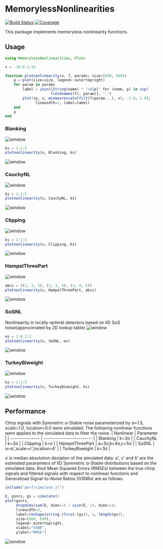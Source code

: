 # MemorylessNonlinearities

[![Build Status](https://travis-ci.com/ymtoo/MemorylessNonlinearities.jl.svg?branch=master)](https://travis-ci.com/ymtoo/MemorylessNonlinearities.jl)
[![Coverage](https://codecov.io/gh/ymtoo/MemorylessNonlinearities.jl/branch/master/graph/badge.svg)](https://codecov.io/gh/ymtoo/MemorylessNonlinearities.jl)

This package implements memoryless nonlinearity functions.

## Usage

```julia
using MemorylessNonlinearities, Plots

x = -10:0.1:10

function plotnonlinearity(x, f, params; size=(800, 600))
    p = plot(size=size, legend=:outertopright)
    for param in params
        label = join([String(name) * "=$(p)" for (name, p) in zip(
                     fieldnames(f), param)], ",")
        plot!(p, x, minmaxrescale(filt(f(param...), x), -1.0, 1.0); 
              linewidth=2, label=label)
    end
    p
end
```

### Blanking 
![window](images/blanking-eqn.png)
```julia
ks = 1:1:5
plotnonlinearity(x, Blanking, ks)
```
![window](images/blanking.png)

### CauchyNL
![window](images/cauchy-eqn.png)
```julia
ks = 1:1:5
plotnonlinearity(x, CauchyNL, ks)
```
![window](images/cauchy.png)

### Clipping
![window](images/clipping-eqn.png)
```julia
ks = 1:1:5
plotnonlinearity(x, Clipping, ks)
```
![window](images/clipping.png)

### HampelThreePart
![window](images/hampelthreepart-eqn.png)
```julia
abcs = ((1, 2, 3), (2, 3, 4), (3, 4, 5))
plotnonlinearity(x, HampelThreePart, abcs)
```
![window](images/hampelthreepart.png)

### SαSNL
Nonlinearity in locally optimal detectors based on IID SαS noise(approximated by 2D lookup table)
![window](images/sas-eqn.png)
```julia
αs = 1:0.2:2
plotnonlinearity(x, SαSNL, αs)
```
![window](images/sas.png)

### TurkeyBiweight
![window](images/turkeybiweight-eqn.png)
```julia
ks = 1:1:5
plotnonlinearity(x, TurkeyBiweight, ks)
```
![window](images/turkeybiweight.png)

## Performance
Chirp signals with Symmetric α-Stable noise parameterized by α=1.5, scale=1.0, location=0.0 were simulated. The following nonlinear functions were applied to the simulated data to filter the noise.
| Nonlinear       | Parameter                 |
| --------------- | ------------------------- |
| Blanking        | k=3σ                      |
| CauchyNL        | k=3σ                      |
| Clipping        | k=σ                       |
| HampelThreePart | a=3σ,b=4σ,c=5σ            |
| SαSNL           | α=α',scale=c',location=δ' |
| TurkeyBiweight  | k=3σ                      |

σ is median absolution deviation of the simulated data. a', c' and δ' are the estimated pararamters of IID Symmetric α-Stable distributions based on the simulated data. Root Mean Squared Errors (RMSEs) between the true chirp signals and filtered signals with respect to nonlinear functions and Generalizad Signal-to-Noise Ratios (GSNRs) are as follows. 
```julia
include("perf/simulate.jl")

E, gsnrs, gs = simulate()
plot(gsnrs, 
     dropdims(sum(E, dims=1) / size(E, 1), dims=1); 
     linewidth=2,
     label=reshape(string.(first.(gs)), 1, length(gs)),
     size=(800, 600), 
     legend=:outertopright, 
     xlabel="GSNR",
     ylabel="RMSE")
```
![window](images/rmse.png)
